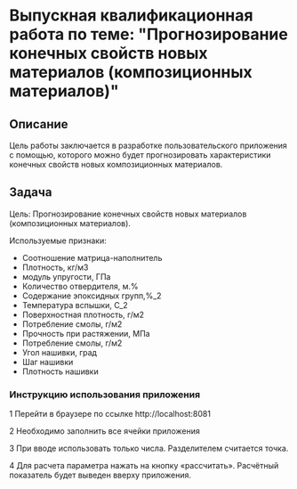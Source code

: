 # Выпускная квалификационная работа по теме: "Прогнозирование конечных свойств новых материалов (композиционных материалов)"

## Описание
Цель работы заключается в разработке пользовательского приложения с помощью, которого можно будет прогнозировать характеристики конечных свойств новых композиционных материалов.

## Задача
Цель: Прогнозирование конечных свойств новых материалов (композиционных материалов). 

Используемые признаки:

- Соотношение матрица-наполнитель
- Плотность, кг/м3
- модуль упругости, ГПа
- Количество отвердителя, м.%
- Содержание эпоксидных групп,%_2
- Температура вспышки, С_2
- Поверхностная плотность, г/м2
- Потребление смолы, г/м2
- Прочность при растяжении, МПа
- Потребление смолы, г/м2
- Угол нашивки, град
- Шаг нашивки
- Плотность нашивки

###  Инструкцию использования приложения
1 Перейти в браузере по ссылке http://localhost:8081 

2 Необходимо заполнить все ячейки приложения

3 При вводе использовать только числа. Разделителем считается точка.

4 Для расчета параметра нажать на кнопку «рассчитать». Расчётный показатель будет выведен вверху приложения.

